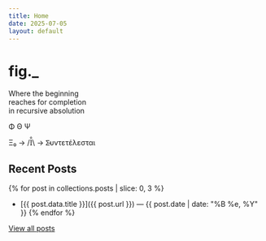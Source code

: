 ```yaml
---
title: Home
date: 2025-07-05
layout: default
---
```


# fig._

Where the beginning<br>
reaches for completion<br>
in recursive absolution<br>


Φ Θ Ψ


Ξ₀ → /Ϊ̐\ → Σ̵υντετέλεσται


## Recent Posts

{% for post in collections.posts | slice: 0, 3 %}
- [{{ post.data.title }}]({{ post.url }}) — {{ post.date | date: "%B %e, %Y" }}
{% endfor %}

[View all posts](/posts)